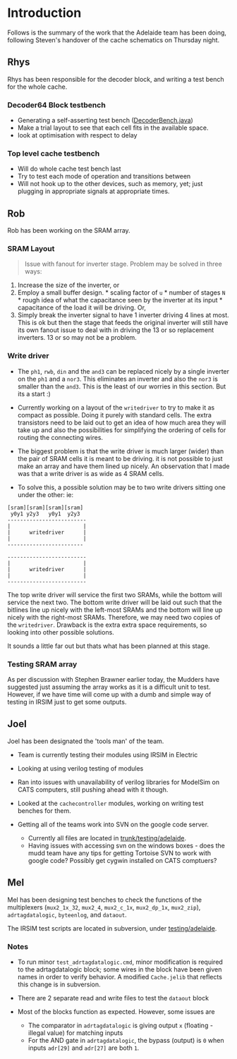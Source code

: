 # Introduction

Follows is the summary of the work that the Adelaide team has been doing, following Steven's handover of the cache schematics on Thursday night.


## Rhys
Rhys has been responsible for the decoder block, and writing a test bench for the whole cache.

### Decoder64 Block testbench
  * Generating a self-asserting test bench ([DecoderBench.java](http://hmc-mips.googlecode.com/svn/trunk/testing/adelaide/DecoderBench.java))
  * Make a trial layout to see that each cell fits in the available space.
  * look at optimisation with respect to delay

### Top level cache testbench
  * Will do whole cache test bench last
  * Try to test each mode of operation and transitions between
  * Will not hook up to the other devices, such as memory, yet; just plugging in appropriate signals at appropriate times.

## Rob
Rob has been working on the SRAM array.

### SRAM Layout
> Issue with fanout for inverter stage. Problem may be solved in three ways:
  1. Increase the size of the inverter, or
  1. Employ a small buffer design.
    * scaling factor of `u`
    * number of stages `N`
    * rough idea of what the capacitance seen by the inverter at its input
    * capacitance of the load it will be driving. Or,
  1. Simply break the inverter signal to have 1 inverter driving 4 lines at most. This is ok but then the stage that feeds the original inverter will still have its own fanout issue to deal with in driving the 13 or so replacement inverters. 13 or so may not be a problem.


### Write driver
  * The `ph1`, `rwb`, `din` and the `and3` can be replaced nicely by a single inverter on the `ph1` and a `nor3`. This eliminates an inverter and also the `nor3` is smaller than the `and3`. This is the least of our worries in this section. But its a start :)

  * Currently working on a layout of the `writedriver` to try to make it as compact as possible. Doing it purely with standard cells. The extra transistors need to be laid out to get an idea of how much area they will take up and also the possibilities for simplifying the ordering of cells for routing the connecting wires.

  * The biggest problem is that the write driver is much larger (wider) than the pair of SRAM cells it is meant to be driving. it is not possible to just make an array and have them lined up nicely. An observation that I made was that a write driver is as wide as 4 SRAM cells.
  * To solve this, a possible solution may be to two write drivers sitting one under the other: ie:
```
[sram][sram][sram][sram]
 y0y1 y2y3   y0y1  y2y3
-------------------------
|                       |
|      writedriver      |
|                       |
------------------------

-------------------------
|                       |
|      writedriver      |
|                       |
-------------------------
```
The top write driver will service the first two SRAMs, while the bottom will service the next two. The bottom write driver will be laid out such that the bitlines line up nicely with the left-most SRAMs and the bottom will line up nicely with the right-most SRAMs. Therefore, we may need two copies of the `writedriver`. Drawback is the extra extra space requirements, so looking into other possible solutions.

It sounds a little far out but thats what has been planned at this stage.

### Testing SRAM array
As per discussion with Stephen Brawner earlier today, the Mudders have suggested just assuming the array works as it is a difficult unit to test. However, if we have time will come up with a dumb and simple way of testing in IRSIM just to get some outputs.

## Joel
Joel has been designated the 'tools man' of the team.

  * Team is currently testing their modules using IRSIM in Electric
  * Looking at using verilog testing of modules
  * Ran into issues with unavailability of verilog libraries for ModelSim on CATS computers, still pushing ahead with it though.

  * Looked at the `cachecontroller` modules, working on writing test benches for them.

  * Getting all of the teams work into SVN on the google code server.
    * Currently all files are located in [trunk/testing/adelaide](http://hmc-mips.googlecode.com/svn/trunk/testing/adelaide/).
    * Having issues with accessing svn on the windows boxes - does the mudd team have any tips for getting Tortoise SVN to work with google code? Possibly get cygwin installed on CATS comptuers?

## Mel
Mel has been designing test benches to check the functions of the multiplexers (`mux2_1x_32`, `mux2_4`, `mux2_c_1x`, `mux2_dp_1x`, `mux2_zip`), `adrtagdatalogic`, `byteenlog`, and `dataout`.

The IRSIM test scripts are located in subversion, under [testing/adelaide](http://hmc-mips.googlecode.com/svn/trunk/testing/adelaide/).

### Notes
  * To run minor `test_adrtagdatalogic.cmd`, minor modification is required to the adrtagdatalogic block; some wires in the block have been given names in order to verify behavior. A modified `Cache.jelib` that reflects this change is in subversion.

  * There are 2 separate read and write files to test the `dataout` block

  * Most of the blocks function as expected. However, some issues are
    * The comparator in `adrtagdatalogic` is giving output `x` (floating - illegal value) for matching inputs
    * For the AND gate in `adrtagdatalogic`, the bypass (output) is `0` when inputs `adr[29]` and `adr[27]` are both `1`.




